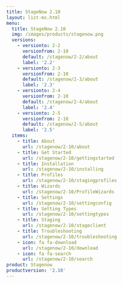 ```yaml
---
title: StageNow 2.10
layout: list-mx.html
menu:
  title: StageNow 2.10
  img: /images/products/stagenow.png
  versions:
    - versionto: 2-2
      versionfrom: 2-10
      default: /stagenow/2-2/about
      label: '2.2'
    - versionto: 2-3
      versionfrom: 2-10
      default: /stagenow/2-3/about
      label: '2.3'
    - versionto: 2-4
      versionfrom: 2-10
      default: /stagenow/2-4/about
      label: '2.4'
    - versionto: 2-5
      versionfrom: 2-10
      default: /stagenow/2-5/about
      label: '2.5'
  items:
    - title: About
      url: /stagenow/2-10/about
    - title: Get Started
      url: /stagenow/2-10/gettingstarted
    - title: Installation
      url: /stagenow/2-10/installing
    - title: Profiles
      url: /stagenow/2-10/stagingprofiles
    - title: Wizards
      url: /stagenow/2-10/ProfileWizards
    - title: Settings
      url: /stagenow/2-10/settingconfig
    - title: Setting Types
      url: /stagenow/2-10/settingtypes
    - title: Staging
      url: /stagenow/2-10/stageclient
    - title: Troubleshooting
      url: /stagenow/2-10/troubleshooting
    - icon: fa fa-download
      url: /stagenow/2-10/download    
    - icon: fa fa-search
      url: /stagenow/2-10/search
product: Stagenow
productversion: '2.10'
---
```














